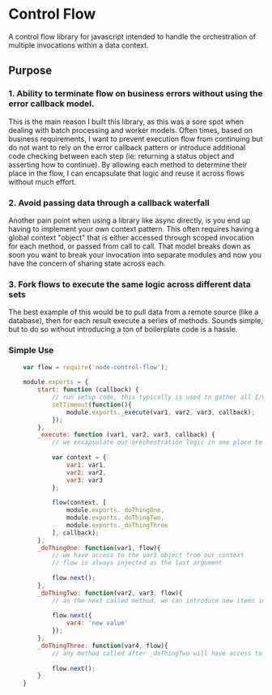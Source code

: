 # Control Flow
A control flow library for javascript intended to handle the orchestration of multiple invocations within a data context.

## Purpose

### 1. Ability to terminate flow on business errors without using the error callback model.

This is the main reason I built this library, as this was a sore spot when dealing with batch processing and worker models. Often times, based on business requirements, I want to prevent execution flow from continuing but do not want to rely on the error callback pattern or introduce additional code checking between each step (ie: returning a status object and asserting how to continue). By allowing each method to determine their place in the flow, I can encapsulate that logic and reuse it across flows without much effort.

### 2. Avoid passing data through a callback waterfall

Another pain point when using a library like async directly, is you end up having to implement your own context pattern. This often requires having a global context "object" that is either accessed through scoped invocation for each method, or passed from call to call. That model breaks down as soon you want to break your invocation into separate modules and now you have the concern of sharing state across each.

### 3. Fork flows to execute the same logic across different data sets

The best example of this would be to pull data from a remote source (like a database), then for each result execute a series of methods. Sounds simple, but to do so without introducing a ton of boilerplate code is a hassle.


### Simple Use

```javascript
	var flow = require('node-control-flow');
	
	module.exports = {
		start: function (callback) {
			// run setup code, this typically is used to gather all I/O connections, listen to a queue or schedule via timer
			setTimeout(function(){
				module.exports._execute(var1, var2, var3, callback);
			});
		},
		_execute: function (var1, var2, var3, callback) {
			// we encapsulate our orechestration logic in one place to allow for better testing (ie: mocking out I/O)
		
			var context = {
				var1: var1,
				var2: var2,
				var3: var3
			};
	
			flow(context, [
				module.exports._doThingOne,
				module.exports._doThingTwo,
				module.exports._doThingThree
			], callback);
		},
		_doThingOne: function(var1, flow){
			// we have access to the var1 object from our context
			// flow is always injected as the last argument
			
			flow.next();
		},
		_doThingTwo: function(var2, var3, flow){
			// as the next called method, we can introduce new items in the context
			
			flow.next({
				var4: 'new value'
			});
		},
		_doThingThree: function(var4, flow){
			// any method called after _doThingTwo will have access to var4
			
			flow.next();
		}
	}
```